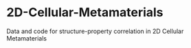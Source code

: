 # 2D-Cellular-Metamaterials
Data and code for structure-property correlation in 2D Cellular Metamaterials
